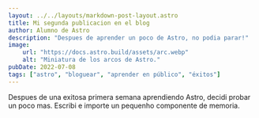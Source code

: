 ```yaml
---
layout: ../../layouts/markdown-post-layout.astro
title: Mi segunda publicacion en el blog
author: Alumno de Astro
description: "Despues de aprender un poco de Astro, no podia parar!"
image:
    url: "https://docs.astro.build/assets/arc.webp"
    alt: "Miniatura de los arcos de Astro."
pubDate: 2022-07-08
tags: ["astro", "bloguear", "aprender en público", "éxitos"]
---
```

Despues de una exitosa primera semana aprendiendo Astro, decidi probar un poco mas. Escribi e importe un pequenho componente de memoria.